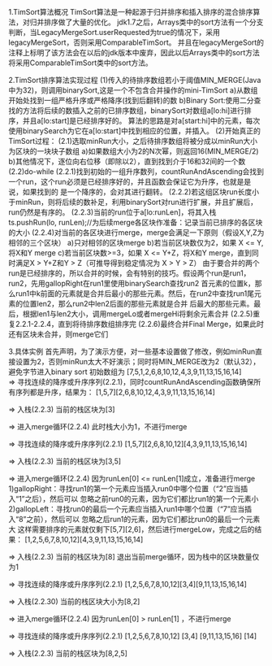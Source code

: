 1.TimSort算法概况
  TimSort算法是一种起源于归并排序和插入排序的混合排序算法，对归并排序做了大量的优化。
  jdk1.7之后，Arrays类中的sort方法有一个分支判断，当LegacyMergeSort.userRequested为true的情况下，采用legacyMergeSort，否则采用ComparableTimSort。
  并且在legacyMergeSort的注释上标明了该方法会在以后的jdk版本中废弃，因此以后Arrays类中的sort方法将采用ComparableTimSort类中的sort方法。


2.TimSort排序算法实现过程
  (1)传入的待排序数组若小于阈值MIN_MERGE(Java中为32)，则调用binarySort,这是一个不包含合并操作的mini-TimSort
    a)从数组开始处找到一组严格升序或严格降序(找到后翻转)的数
    b)Binary Sort:使用二分查找的方法将后续的数插入之前的已排序数组，binarySort对数组a[lo:hi]进行排序，并且a[lo:start]是已经排序好的。
      算法的思路是对a[start:hi]中的元素，每次使用binarySearch为它在a[lo:start]中找到相应的位置，并插入。
  (2)开始真正的TimSort过程：
    (2.1)选取minRun大小，之后待排序数组将被分成以minRun大小为区块的一块块子数组
       a)如果数组大小为2的N次幂，则返回16(MIN_MERGE/2)
       b)其他情况下，逐位向右位移（即除以2），直到找到介于16和32间的一个数
    (2.2)do-while
       (2.2.1)找到初始的一组升序数列，countRunAndAscending会找到一个run，这个run必须是已经排序好的，并且函数会保证它为升序，也就是是说，如果找到的
              是一个降序的，会对其进行翻转。
       (2.2.2)若这组区块run长度小于minRun，则将后续的数补足，利用binarySort对run进行扩展，并且扩展后，run仍然是有序的。
       (2.2.3)当前的run位于a[lo:runLen]，将其入栈ts.pushRun(lo, runLen);//为后续merge各区块作准备：记录当前已排序的各区块的大小
       (2.2.4)对当前的各区块进行merge，merge会满足一下原则（假设X,Y,Z为相邻的三个区块）
           a)只对相邻的区块merge
           b)若当前区块数仅为2，如果 X <= Y,将X和Y merge
	   c)若当前区块数>=3，如果 X <= Y+Z，将X和Y merge，直到同时满足X > Y+Z和Y > Z（可推导得到稳定情况为 X > Y > Z）
	   由于要合并的两个run是已经排序的，所以合并的时候，会有特别的技巧。假设两个run是run1，run2，先用gallopRight在run1里使用binarySearch查找run2
     	   首元素的位置k，那么run1中k前面的元素就是合并后最小的那些元素。然后，在run2中查找run1尾元素的位置len2，那么run2中len2后面的那些元素就是合并
 	   后最大的那些元素。最后，根据len1与len2大小，调用mergeLo或者mergeHi将剩余元素合并
       (2.2.5)重复2.2.1-2.2.4，直到将待排序数组排序完
       (2.2.6)最终合并Final Merge，如果此时还有区块未合并，则merge它们  


3.具体实例
  首先声明，为了演示方便，对一些基本设置做了修改，例如minRun直接设置为2，否则minRun太大不好演示；同时将MIN_MERGE改为2（默认32），避免字节进入binary sort
  初始数组为 [7,5,1,2,6,8,10,12,4,3,9,11,13,15,16,14]	
  => 寻找连续的降序或升序序列(2.2.1)，同时countRunAndAscending函数确保所有序列都是升序，结果为：
	[1,5,7][2,6,8,10,12,4,3,9,11,13,15,16,14]

  => 入栈(2.2.3)
	当前的栈区块为[3]

  => 进入merge循环(2.2.4)
  	此时栈大小为1，不进行merge

  => 寻找连续的降序或升序序列(2.2.1)
	[1,5,7][2,6,8,10,12][4,3,9,11,13,15,16,14]

  => 入栈(2.2.3)
	当前的栈区块为[3,5]

  => 进入merge循环(2.2.4)
	因为runLen[0] <= runLen[1]成立，准备进行merge
	1)gallopRight：寻找run1的第一个元素应当插入run0中哪个位置（“2”应当插入“1”之后），然后可以
	  忽略之前run0的元素，因为它们都比run1的第一个元素小
	2)gallopLeft：寻找run0的最后一个元素应当插入run1中哪个位置（“7”应当插入“8”之前），然后可以
	  忽略之后run1的元素，因为它们都比run0的最后一个元素大
	这样需要排序的元素就仅剩下[5,7][2,6]，然后进行mergeLow，完成之后的结果：
	  [1,2,5,6,7,8,10,12][4,3,9,11,13,15,16,14]

  => 入栈(2.2.3)
	当前的栈区块为[8]
	退出当前merge循环，因为栈中的区块数量仅为1

  => 寻找连续的降序或升序序列(2.2.1)
	[1,2,5,6,7,8,10,12][3,4][9,11,13,15,16,14]

  => 入栈(2.2.30)
	当前的栈区块大小为[8,2]

  => 进入merge循环(2.2.4)
	因为runLen[0] > runLen[1] ，不进行merge

  => 寻找连续的降序或升序序列(2.2.1)
	[1,2,5,6,7,8,10,12] [3,4] [9,11,13,15,16] [14]

  => 入栈(2.2.3)
	当前的栈区块为[8,2,5]
